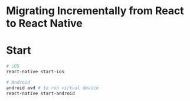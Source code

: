# Migrating Incrementally from React to React Native

# Start
```sh
# iOS
react-native start-ios

# Android
android avd # to run virtual device
react-native start-android
```

